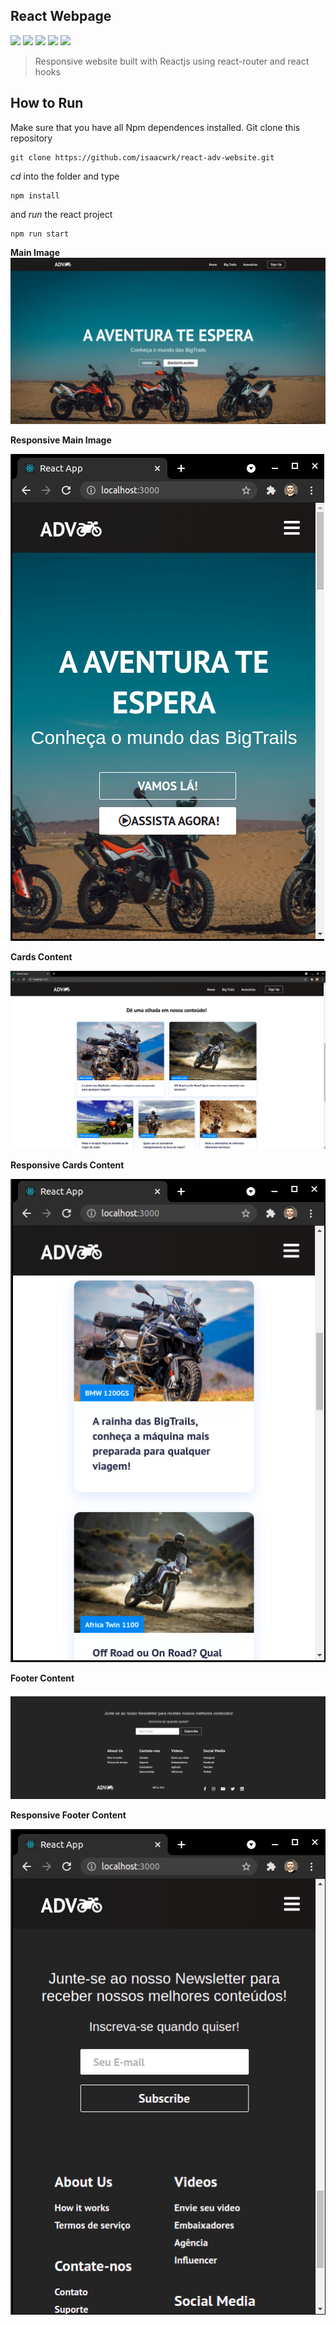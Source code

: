 ## React Webpage
![](https://img.shields.io/badge/React-20232A?style=for-the-badge&logo=react&logoColor=61DAFB) ![](https://img.shields.io/badge/React_Router-CA4245?style=for-the-badge&logo=react-router&logoColor=white) ![](https://img.shields.io/badge/CSS3-1572B6?style=for-the-badge&logo=css3&logoColor=white) ![](https://img.shields.io/badge/HTML5-E34F26?style=for-the-badge&logo=html5&logoColor=white) ![](https://img.shields.io/badge/JavaScript-F7DF1E?style=for-the-badge&logo=javascript&logoColor=black)

> Responsive website built with Reactjs using react-router and react hooks

## How to Run

Make sure that you have all Npm dependences installed.
Git clone this repository

    git clone https://github.com/isaacwrk/react-adv-website.git

*cd* into the folder and type

    npm install

and *run* the react project

    npm run start
    
**Main Image**
![](https://github.com/isaacwrk/js-exercises/blob/master/ex/mxp.png)

**Responsive Main Image**

![](https://github.com/isaacwrk/js-exercises/blob/master/ex/mn.png)


**Cards Content**

![](https://github.com/isaacwrk/js-exercises/blob/master/ex/contentmax.png)


**Responsive Cards Content**

![](https://github.com/isaacwrk/js-exercises/blob/master/ex/contentmin.png)


**Footer Content**

![](https://github.com/isaacwrk/js-exercises/blob/master/ex/footermax.png)





**Responsive Footer Content**

![](https://github.com/isaacwrk/js-exercises/blob/master/ex/footermin.png)


